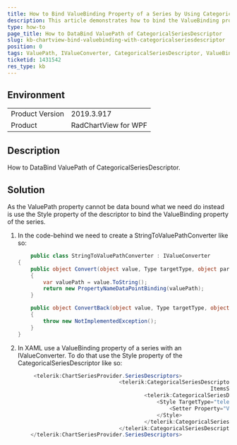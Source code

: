 ```yaml
---
title: How to Bind ValueBinding Property of a Series by Using CategoricalSeriesDescriptor
description: This article demonstrates how to bind the ValueBinding property of a series using a CategoricalSeriesDescriptor.
type: how-to
page_title: How to DataBind ValuePath of CategoricalSeriesDescriptor 
slug: kb-chartview-bind-valuebinding-with-categoricalseriesdescriptor
position: 0
tags: ValuePath, IValueConverter, CategoricalSeriesDescriptor, ValueBinding
ticketid: 1431542
res_type: kb
---
```


## Environment
<table>
	<tbody>
		<tr>
			<td>Product Version</td>
			<td>2019.3.917</td>
		</tr>
		<tr>
			<td>Product</td>
			<td>RadChartView for WPF</td>
		</tr>
	</tbody>
</table>

## Description

How to DataBind ValuePath of CategoricalSeriesDescriptor.

## Solution

As the ValuePath property cannot be data bound what we need do instead is use the Style property of the descriptor to bind the ValueBinding property of the series.

1. In the code-behind we need to create a StringToValuePathConverter like so:

	
	```C#
		public class StringToValuePathConverter : IValueConverter
    {
        public object Convert(object value, Type targetType, object parameter, CultureInfo culture)
        {
            var valuePath = value.ToString();
            return new PropertyNameDataPointBinding(valuePath);
        }

        public object ConvertBack(object value, Type targetType, object parameter, CultureInfo culture)
        {
            throw new NotImplementedException();
        }
    }
	```
	
2.  In XAML use a ValueBinding property of a series with an IValueConverter. To do that  use the Style property of the CategoricalSeriesDescriptor like so:

	
	```C#
		 <telerik:ChartSeriesProvider.SeriesDescriptors>
                                    <telerik:CategoricalSeriesDescriptor x:Name="seriesDescriptor" CategoryPath="ArchiveTime"        
                                                                 ItemsSourcePath="ChartItems">
                                            <telerik:CategoricalSeriesDescriptor.Style>
                                                <Style TargetType="telerik:BarSeries">
                                                    <Setter Property="ValueBinding" Value="{Binding RelativeSource={RelativeSource AncestorType=telerik:RadCartesianChart}, Path=DataContext.BarChartValuePath, Converter={StaticResource StringToValuePathConverter}}" />
                                                </Style>
                                            </telerik:CategoricalSeriesDescriptor.Style>
                                    </telerik:CategoricalSeriesDescriptor>
		</telerik:ChartSeriesProvider.SeriesDescriptors>
	```
